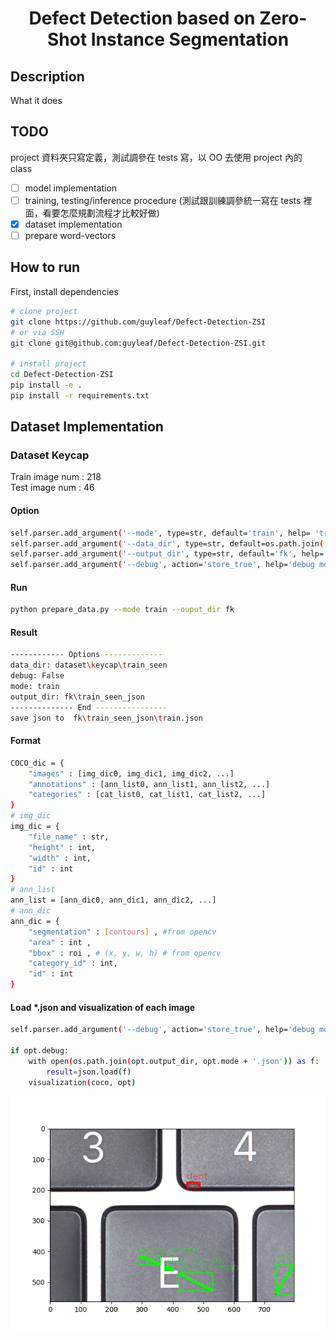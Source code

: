 <div align="center">

# Defect Detection based on Zero-Shot Instance Segmentation

</div>

## Description

What it does

## TODO
project 資料夾只寫定義，測試調參在 tests 寫，以 OO 去使用 project 內的 class
* [ ] model implementation
* [ ] training, testing/inference procedure (測試跟訓練調參統一寫在 tests 裡面，看要怎麼規劃流程才比較好做)
* [x] dataset implementation
* [ ] prepare word-vectors

## How to run

First, install dependencies

```bash
# clone project
git clone https://github.com/guyleaf/Defect-Detection-ZSI
# or via SSH
git clone git@github.com:guyleaf/Defect-Detection-ZSI.git

# install project
cd Defect-Detection-ZSI
pip install -e .
pip install -r requirements.txt
```
## Dataset Implementation
### Dataset Keycap
Train image num : 218 <br>
Test image num : 46 <br>
#### Option
```bash
self.parser.add_argument('--mode', type=str, default='train', help= 'train or test')
self.parser.add_argument('--data_dir', type=str, default=os.path.join('dataset', 'keycap'), help='dataset folder')
self.parser.add_argument('--output_dir', type=str, default='fk', help='output folder')
self.parser.add_argument('--debug', action='store_true', help='debug mode true or false')
```
#### Run
```bash
python prepare_data.py --mode train --ouput_dir fk 
```
#### Result
```bash
------------ Options -------------
data_dir: dataset\keycap\train_seen
debug: False
mode: train
output_dir: fk\train_seen_json
-------------- End ----------------
save json to  fk\train_seen_json\train.json
```
#### Format
```bash
COCO_dic = {
    "images" : [img_dic0, img_dic1, img_dic2, ...]
    "annotations" : [ann_list0, ann_list1, ann_list2, ...]
    "categories" : [cat_list0, cat_list1, cat_list2, ...]
}
# img_dic
img_dic = {
    "file_name" : str,
    "height" : int,
    "width" : int,
    "id" : int
}
# ann_list
ann_list = [ann_dic0, ann_dic1, ann_dic2, ...]
# ann_dic
ann_dic = {
    "segmentation" : [contours] , #from opencv
    "area" : int ,
    "bbox" : roi , # (x, y, w, h) # from opencv
    "category_id" : int,
    "id" : int
}

```
#### Load *.json and visualization of each image
```bash
self.parser.add_argument('--debug', action='store_true', help='debug mode true or false')

if opt.debug:
    with open(os.path.join(opt.output_dir, opt.mode + '.json')) as f:
        result=json.load(f)
    visualization(coco, opt)
```
![alt text](./scripts/example.png)
